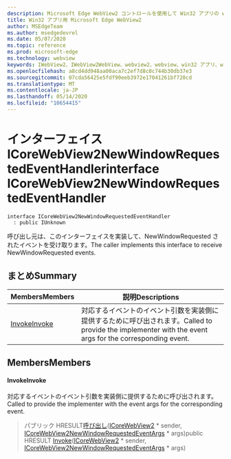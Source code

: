 ```yaml
---
description: Microsoft Edge WebView2 コントロールを使用して Win32 アプリの web コンテンツをホストする
title: Win32 アプリ用 Microsoft Edge WebView2
author: MSEdgeTeam
ms.author: msedgedevrel
ms.date: 05/07/2020
ms.topic: reference
ms.prod: microsoft-edge
ms.technology: webview
keywords: IWebView2、IWebView2WebView、webview2、webview、win32 アプリ、win32、edge、ICoreWebView2、ICoreWebView2Controller、browser control、edge html
ms.openlocfilehash: a8cd4dd948aa00aca7c2ef7d8c0c744b30db37e3
ms.sourcegitcommit: 07cda56425e5fdf90eeb3972e17041261bf720cd
ms.translationtype: MT
ms.contentlocale: ja-JP
ms.lasthandoff: 05/14/2020
ms.locfileid: "10654415"
---
```

# <span data-ttu-id="d7d6a-104">インターフェイス ICoreWebView2NewWindowRequestedEventHandler</span><span class="sxs-lookup"><span data-stu-id="d7d6a-104">interface ICoreWebView2NewWindowRequestedEventHandler</span></span> 

```
interface ICoreWebView2NewWindowRequestedEventHandler
  : public IUnknown
```

<span data-ttu-id="d7d6a-105">呼び出し元は、このインターフェイスを実装して、NewWindowRequested されたイベントを受け取ります。</span><span class="sxs-lookup"><span data-stu-id="d7d6a-105">The caller implements this interface to receive NewWindowRequested events.</span></span>

## <span data-ttu-id="d7d6a-106">まとめ</span><span class="sxs-lookup"><span data-stu-id="d7d6a-106">Summary</span></span>

 <span data-ttu-id="d7d6a-107">Members</span><span class="sxs-lookup"><span data-stu-id="d7d6a-107">Members</span></span>                        | <span data-ttu-id="d7d6a-108">説明</span><span class="sxs-lookup"><span data-stu-id="d7d6a-108">Descriptions</span></span>
--------------------------------|---------------------------------------------
[<span data-ttu-id="d7d6a-109">Invoke</span><span class="sxs-lookup"><span data-stu-id="d7d6a-109">Invoke</span></span>](#invoke) | <span data-ttu-id="d7d6a-110">対応するイベントのイベント引数を実装側に提供するために呼び出されます。</span><span class="sxs-lookup"><span data-stu-id="d7d6a-110">Called to provide the implementer with the event args for the corresponding event.</span></span>

## <span data-ttu-id="d7d6a-111">Members</span><span class="sxs-lookup"><span data-stu-id="d7d6a-111">Members</span></span>

#### <span data-ttu-id="d7d6a-112">Invoke</span><span class="sxs-lookup"><span data-stu-id="d7d6a-112">Invoke</span></span> 

<span data-ttu-id="d7d6a-113">対応するイベントのイベント引数を実装側に提供するために呼び出されます。</span><span class="sxs-lookup"><span data-stu-id="d7d6a-113">Called to provide the implementer with the event args for the corresponding event.</span></span>

> <span data-ttu-id="d7d6a-114">パブリック HRESULT[呼び出し](#invoke)([ICoreWebView2](icorewebview2.md) \* sender, [ICoreWebView2NewWindowRequestedEventArgs](icorewebview2newwindowrequestedeventargs.md) \* args)</span><span class="sxs-lookup"><span data-stu-id="d7d6a-114">public HRESULT [Invoke](#invoke)([ICoreWebView2](icorewebview2.md) \* sender, [ICoreWebView2NewWindowRequestedEventArgs](icorewebview2newwindowrequestedeventargs.md) \* args)</span></span>

